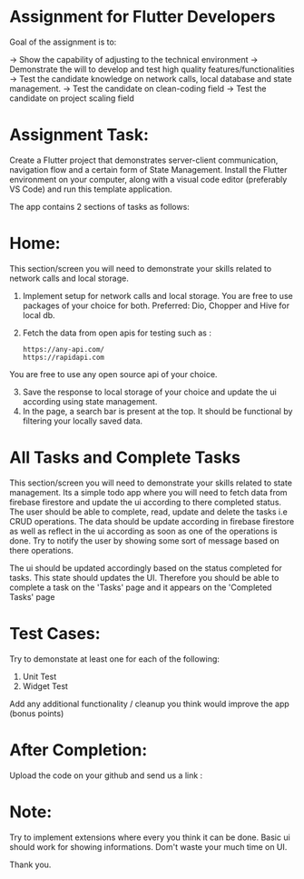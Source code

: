 # Assignment for Flutter Developers

Goal of the assignment is to:

 -> Show the capability of adjusting to the technical environment
 -> Demonstrate the will to develop and test high quality features/functionalities
 -> Test the candidate knowledge on network calls, local database and state management.
 -> Test the candidate on clean-coding field
 -> Test the candidate on project scaling field


# Assignment Task:

Create a Flutter project that demonstrates server-client communication, navigation flow and a certain form of State Management.
Install the Flutter environment on your computer, along with a visual code editor (preferably VS Code) and run this template application. 


The app contains 2 sections of tasks as follows:

# Home:

This section/screen you will need to demonstrate your skills related to network calls and local storage. 
1. Implement setup for network calls and local storage. You are free to use packages of your choice for both. Preferred: Dio, Chopper and Hive for local db.
2. Fetch the data from open apis for testing such as :  
   
       https://any-api.com/
       https://rapidapi.com
   
You are free to use any open source api of your choice. 

3. Save the response to local storage of your choice and update the ui according using state management.
4. In the page, a search bar is present at the top. It should be functional by filtering your locally saved data. 


# All Tasks and Complete Tasks

This section/screen you will need to demonstrate your skills related to state management.
Its a simple todo app where you will need to fetch data from firebase firestore and update the ui according to there completed status.
The user should be able to complete, read, update and delete the tasks i.e CRUD operations. 
The data should be update according in firebase firestore as well as reflect in the ui according as soon as one of the operations is done. Try to notify the user by showing some sort of message based on there operations.

The ui should be updated accordingly based on the status completed for tasks. This state should updates the UI. Therefore you should be able to complete a task on the 'Tasks' page and it appears on the 'Completed Tasks' page

# Test Cases:

Try to demonstate at least one for each of the following:

1. Unit Test
2. Widget Test

Add any additional functionality / cleanup you think would improve the app (bonus points)


# After Completion:
Upload the code on your github and send us a link :

# Note:
Try to implement extensions where every you think it can be done.
Basic ui should work for showing informations. Dom't waste your much time on UI.

Thank you.
